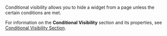 Conditional visibility allows you to hide a widget from a page unless the certain conditions are met.

For information on the **Conditional Visibility** section and its properties, see [Conditional Visibility Section](/studio/page-editor-widgets-visibility-section/).